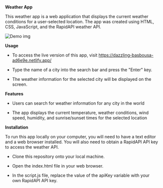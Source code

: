 **Weather App**

This weather app is a web application that displays the current weather conditions for a user-selected location. The app was created using HTML, CSS, JavaScript, and the RapidAPI weather API.

![Demo img](https://firebasestorage.googleapis.com/v0/b/myprofile-7ac43.appspot.com/o/Wather.png?alt=media&token=04a2b4fd-709c-413f-9830-91a0ccb6ac18)


**Usage**

* To access the live version of this app, visit https://dazzling-basbousa-ad6e9e.netlify.app/

* Type the name of a city into the search bar and press the "Enter" key.

* The weather information for the selected city will be displayed on the screen.


**Features**

* Users can search for weather information for any city in the world

* The app displays the current temperature, weather conditions, wind speed, humidity, and sunrise/sunset times for the selected location


**Installation**

To run this app locally on your computer, you will need to have a text editor and a web browser installed. You will also need to obtain a RapidAPI API key to access the weather API.

* Clone this repository onto your local machine.

* Open the index.html file in your web browser.

* In the script.js file, replace the value of the apiKey variable with your own RapidAPI API key.
